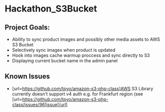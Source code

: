 # Hackathon_S3Bucket

## Project Goals:

* Ability to sync product images and possibly other media assets to AWS S3 Bucket
* Selectively sync images when product is updated
* Hook into images cache warmup proccess and sync directly to S3
* Displaying current bucket name in the admin panel

## Known Issues

* [url=https://github.com/tpyo/amazon-s3-php-class]AWS S3 Library currently doesn't support v4 auth e.g. for Frankfurt region (see [url=https://github.com/tpyo/amazon-s3-php-class/issues/96]issue[/url] 
